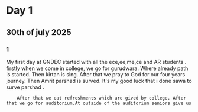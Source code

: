 # Day 1
## 30th of july 2025
### 1
My first day at GNDEC started with all the ece,ee,me,ce and AR students . firstly when we come in college, we go for gurudwara. Where already path is started. Then kirtan is sing. After that we pray to God for our four years journey. Then Amrit parshad is surved. It's my good luck that i done sawa to surve parshad .

        After that we eat refreshments which are gived by college. After that we go for auditorium.At outside of the auditorium seniors give us 
